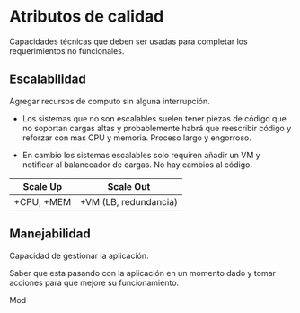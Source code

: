 # Atributos de calidad

Capacidades técnicas que deben ser usadas para completar los requerimientos no funcionales.

## Escalabilidad

Agregar recursos de computo sin alguna interrupción.

- Los sistemas que no son escalables suelen tener piezas de código que no soportan cargas altas y probablemente habrá que reescribir código y reforzar con mas CPU y memoria. Proceso largo y engorroso.

- En cambio los sistemas escalables solo requiren añadir un VM y notificar al balanceador de cargas. No hay cambios al código.

| Scale Up   | Scale Out             |
| ---------- | --------------------- |
| +CPU, +MEM | +VM (LB, redundancia) |

## Manejabilidad

Capacidad de gestionar la aplicación.

Saber que esta pasando con la aplicación en un momento dado y tomar acciones para que mejore su funcionamiento.

Mod
